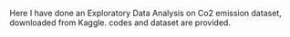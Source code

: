 Here I have done an Exploratory Data Analysis on Co2 emission dataset, downloaded from Kaggle. 
codes and dataset are provided.
